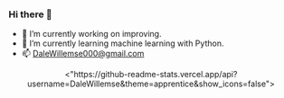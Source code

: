 ### Hi there 👋

- 🔭 I’m currently working on improving.
- 🌱 I’m currently learning machine learning with Python.
- 📫 DaleWillemse000@gmail.com
<div align = "center">
<"https://github-readme-stats.vercel.app/api?username=DaleWillemse&theme=apprentice&show_icons=false">
</div>
